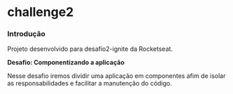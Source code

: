 # challenge2

### Introdução

Projeto desenvolvido para desafio2-ignite da Rocketseat.

**Desafio: Componentizando a aplicação**

Nesse desafio iremos dividir uma aplicação em componentes afim de isolar as responsabilidades e facilitar a manutenção do código.
